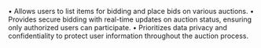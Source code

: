 • Allows users to list items for bidding and place bids on various auctions.
• Provides secure bidding with real-time updates on auction status, ensuring only authorized users can
  participate.
• Prioritizes data privacy and confidentiality to protect user information throughout the auction process.
